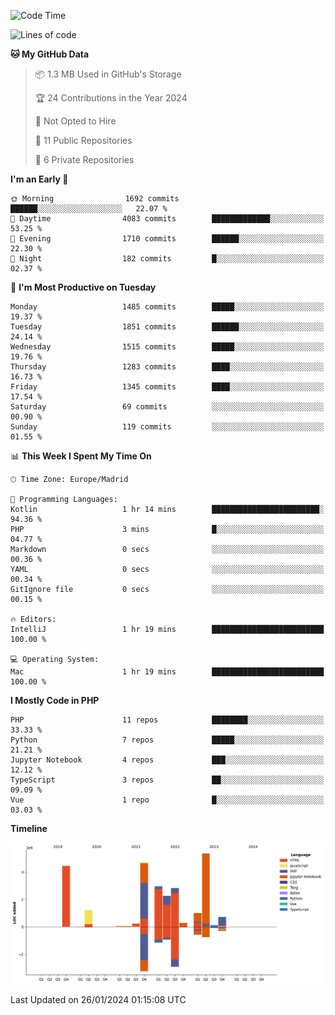 <!--START_SECTION:waka-->
![Code Time](http://img.shields.io/badge/Code%20Time-9%20hrs%2044%20mins-blue)

![Lines of code](https://img.shields.io/badge/From%20Hello%20World%20I%27ve%20Written-26.1%20million%20lines%20of%20code-blue)

**🐱 My GitHub Data** 

> 📦 1.3 MB Used in GitHub's Storage 
 > 
> 🏆 24 Contributions in the Year 2024
 > 
> 🚫 Not Opted to Hire
 > 
> 📜 11 Public Repositories 
 > 
> 🔑 6 Private Repositories 
 > 
**I'm an Early 🐤** 

```text
🌞 Morning                1692 commits        ██████░░░░░░░░░░░░░░░░░░░   22.07 % 
🌆 Daytime                4083 commits        █████████████░░░░░░░░░░░░   53.25 % 
🌃 Evening                1710 commits        ██████░░░░░░░░░░░░░░░░░░░   22.30 % 
🌙 Night                  182 commits         █░░░░░░░░░░░░░░░░░░░░░░░░   02.37 % 
```
📅 **I'm Most Productive on Tuesday** 

```text
Monday                   1485 commits        █████░░░░░░░░░░░░░░░░░░░░   19.37 % 
Tuesday                  1851 commits        ██████░░░░░░░░░░░░░░░░░░░   24.14 % 
Wednesday                1515 commits        █████░░░░░░░░░░░░░░░░░░░░   19.76 % 
Thursday                 1283 commits        ████░░░░░░░░░░░░░░░░░░░░░   16.73 % 
Friday                   1345 commits        ████░░░░░░░░░░░░░░░░░░░░░   17.54 % 
Saturday                 69 commits          ░░░░░░░░░░░░░░░░░░░░░░░░░   00.90 % 
Sunday                   119 commits         ░░░░░░░░░░░░░░░░░░░░░░░░░   01.55 % 
```


📊 **This Week I Spent My Time On** 

```text
🕑︎ Time Zone: Europe/Madrid

💬 Programming Languages: 
Kotlin                   1 hr 14 mins        ████████████████████████░   94.36 % 
PHP                      3 mins              █░░░░░░░░░░░░░░░░░░░░░░░░   04.77 % 
Markdown                 0 secs              ░░░░░░░░░░░░░░░░░░░░░░░░░   00.36 % 
YAML                     0 secs              ░░░░░░░░░░░░░░░░░░░░░░░░░   00.34 % 
GitIgnore file           0 secs              ░░░░░░░░░░░░░░░░░░░░░░░░░   00.15 % 

🔥 Editors: 
IntelliJ                 1 hr 19 mins        █████████████████████████   100.00 % 

💻 Operating System: 
Mac                      1 hr 19 mins        █████████████████████████   100.00 % 
```

**I Mostly Code in PHP** 

```text
PHP                      11 repos            ████████░░░░░░░░░░░░░░░░░   33.33 % 
Python                   7 repos             █████░░░░░░░░░░░░░░░░░░░░   21.21 % 
Jupyter Notebook         4 repos             ███░░░░░░░░░░░░░░░░░░░░░░   12.12 % 
TypeScript               3 repos             ██░░░░░░░░░░░░░░░░░░░░░░░   09.09 % 
Vue                      1 repo              █░░░░░░░░░░░░░░░░░░░░░░░░   03.03 % 
```



**Timeline**

![Lines of Code chart](https://raw.githubusercontent.com/danisoronellas/danisoronellas/main/assets/bar_graph.png)


 Last Updated on 26/01/2024 01:15:08 UTC
<!--END_SECTION:waka-->
